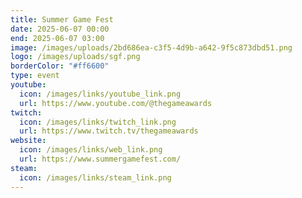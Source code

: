 ```yaml
---
title: Summer Game Fest
date: 2025-06-07 00:00
end: 2025-06-07 03:00
image: /images/uploads/2bd686ea-c3f5-4d9b-a642-9f5c873dbd51.png
logo: /images/uploads/sgf.png
borderColor: "#ff6600"
type: event
youtube:
  icon: /images/links/youtube_link.png
  url: https://www.youtube.com/@thegameawards
twitch:
  icon: /images/links/twitch_link.png
  url: https://www.twitch.tv/thegameawards
website:
  icon: /images/links/web_link.png
  url: https://www.summergamefest.com/
steam:
  icon: /images/links/steam_link.png
---
```

